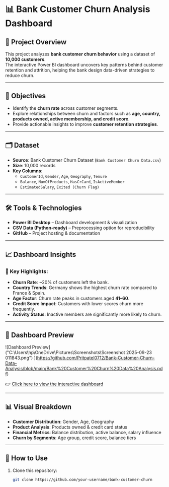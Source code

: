 # 📊 Bank Customer Churn Analysis Dashboard  

## 📌 Project Overview  
This project analyzes **bank customer churn behavior** using a dataset of **10,000 customers**.  
The interactive Power BI dashboard uncovers key patterns behind customer retention and attrition, helping the bank design data-driven strategies to reduce churn.  

---

## 🎯 Objectives  
- Identify the **churn rate** across customer segments.  
- Explore relationships between churn and factors such as **age, country, products owned, active membership, and credit score**.  
- Provide actionable insights to improve **customer retention strategies**.  

---

## 🗂 Dataset  
- **Source**: Bank Customer Churn Dataset (`Bank Customer Churn Data.csv`)  
- **Size**: 10,000 records  
- **Key Columns**:  
  - `CustomerId`, `Gender`, `Age`, `Geography`, `Tenure`  
  - `Balance`, `NumOfProducts`, `HasCrCard`, `IsActiveMember`  
  - `EstimatedSalary`, `Exited (Churn Flag)`  

---

## 🛠 Tools & Technologies  
- **Power BI Desktop** – Dashboard development & visualization  
- **CSV Data (Python-ready)** – Preprocessing option for reproducibility  
- **GitHub** – Project hosting & documentation  

---

## 📈 Dashboard Insights  

### 🔹 Key Highlights:
- **Churn Rate**: ~20% of customers left the bank.  
- **Country Trends**: Germany shows the highest churn rate compared to France & Spain.  
- **Age Factor**: Churn rate peaks in customers aged **41–60**.  
- **Credit Score Impact**: Customers with lower scores churn more frequently.  
- **Activity Status**: Inactive members are significantly more likely to churn.  

---

## 📸 Dashboard Preview  
![Dashboard Preview]("C:\Users\hp\OneDrive\Pictures\Screenshots\Screenshot 2025-09-23 011843.png")  ](https://github.com/Pritpatel0712/Bank-Customer-Churn-Data-Analysis/blob/main/Bank%20Customer%20Churn%20Data%20Analysis.pdf)

👉 [Click here to view the interactive dashboard](https://your-dashboard-link.com)  

---

## 📊 Visual Breakdown  
- **Customer Distribution**: Gender, Age, Geography  
- **Product Analysis**: Products owned & credit card status  
- **Financial Metrics**: Balance distribution, active balance, salary influence  
- **Churn by Segments**: Age group, credit score, balance tiers  

---

## 🚀 How to Use  
1. Clone this repository:  
   ```bash
   git clone https://github.com/your-username/bank-customer-churn
